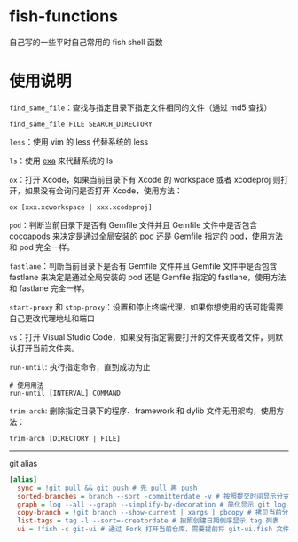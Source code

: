 # fish-functions
自己写的一些平时自己常用的 fish shell 函数

# 使用说明

`find_same_file`：查找与指定目录下指定文件相同的文件（通过 md5 查找）

```fish
find_same_file FILE SEARCH_DIRECTORY
```

`less`：使用 vim 的 less 代替系统的 less

`ls`：使用 [exa](https://github.com/ogham/exa) 来代替系统的 ls

`ox`：打开 Xcode，如果当前目录下有 Xcode 的 workspace 或者 xcodeproj 则打开，如果没有会询问是否打开 Xcode，使用方法：

```fish
ox [xxx.xcworkspace | xxx.xcodeproj]
```

`pod`：判断当前目录下是否有 Gemfile 文件并且 Gemfile 文件中是否包含 cocoapods 来决定是通过全局安装的 pod 还是 Gemfile 指定的 pod，使用方法和 pod 完全一样。

`fastlane`：判断当前目录下是否有 Gemfile 文件并且 Gemfile 文件中是否包含 fastlane 来决定是通过全局安装的 pod 还是 Gemfile 指定的 fastlane，使用方法和 fastlane 完全一样。

`start-proxy` 和 `stop-proxy`：设置和停止终端代理，如果你想使用的话可能需要自己更改代理地址和端口

`vs`：打开 Visual Studio Code，如果没有指定需要打开的文件夹或者文件，则默认打开当前文件夹。

`run-until`: 执行指定命令，直到成功为止

```fish
# 使用用法
run-until [INTERVAL] COMMAND
```

`trim-arch`: 删除指定目录下的程序、framework 和 dylib 文件无用架构，使用方法：

```fish
trim-arch [DIRECTORY | FILE]
```

---

git alias
```ini
[alias]
  sync = !git pull && git push # 先 pull 再 push
  sorted-branches = branch --sort -committerdate -v # 按照提交时间显示分支，后面可以加 -a/-r/-l 分别表示所有、远程和本地分支
  graph = log --all --graph --simplify-by-decoration # 简化显示 git log 信息（只显示分支和 tag 及合并关系）
  copy-branch = !git branch --show-current | xargs | pbcopy # 拷贝当前分支名到粘贴板
  list-tags = tag -l --sort=-creatordate # 按照创建日期倒序显示 tag 列表
  ui = !fish -c git-ui # 通过 Fork 打开当前仓库，需要提前将 git-ui.fish 文件放到 ~/.config/fish/functions 文件夹中
```
